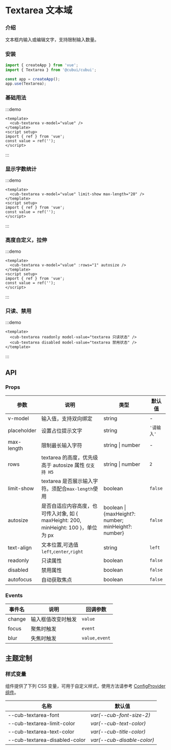 # Textarea 文本域

### 介绍

文本框内输入或编辑文字，支持限制输入数量。

### 安装

```js
import { createApp } from 'vue';
import { Textarea } from '@cubui/cubui';

const app = createApp();
app.use(Textarea);
```

### 基础用法

:::demo

```vue
<template>
  <cub-textarea v-model="value" />
</template>
<script setup>
import { ref } from 'vue';
const value = ref('');
</script>
```

:::

### 显示字数统计

:::demo

```vue
<template>
  <cub-textarea v-model="value" limit-show max-length="20" />
</template>
<script setup>
import { ref } from 'vue';
const value = ref('');
</script>
```

:::

### 高度自定义，拉伸

:::demo

```vue
<template>
  <cub-textarea v-model="value" :rows="1" autosize />
</template>
<script setup>
import { ref } from 'vue';
const value = ref('');
</script>
```

:::

### 只读、禁用

:::demo

```vue
<template>
  <cub-textarea readonly model-value="textarea 只读状态" />
  <cub-textarea disabled model-value="textarea 禁用状态" />
</template>
```

:::

## API

### Props

| 参数        | 说明                                                                               | 类型                                                | 默认值     |
| ----------- | ---------------------------------------------------------------------------------- | --------------------------------------------------- | ---------- |
| v-model     | 输入值，支持双向绑定                                                               | string                                              | -          |
| placeholder | 设置占位提示文字                                                                   | string                                              | `'请输入'` |
| max-length  | 限制最长输入字符                                                                   | string \| number                                    | -          |
| rows        | textarea 的高度，优先级高于 autosize 属性 `仅支持 H5`                              | string \| number                                    | `2`        |
| limit-show  | textarea 是否展示输入字符。须配合`max-length`使用                                  | boolean                                             | `false`    |
| autosize    | 是否自适应内容高度，也可传入对象, 如 { maxHeight: 200, minHeight: 100 }，单位为 px | boolean \| {maxHeight?: number; minHeight?: number} | `false`    |
| text-align  | 文本位置,可选值`left`,`center`,`right`                                             | string                                              | `left`     |
| readonly    | 只读属性                                                                           | boolean                                             | `false`    |
| disabled    | 禁用属性                                                                           | boolean                                             | `false`    |
| autofocus   | 自动获取焦点                                                                       | boolean                                             | `false`    |

### Events

| 事件名 | 说明               | 回调参数      |
| ------ | ------------------ | ------------- |
| change | 输入框值改变时触发 | `value`       |
| focus  | 聚焦时触发         | `event`       |
| blur   | 失焦时触发         | `value,event` |

## 主题定制

### 样式变量

组件提供了下列 CSS 变量，可用于自定义样式，使用方法请参考 [ConfigProvider 组件](#/zh-CN/component/configprovider)。

| 名称                          | 默认值                     |
| ----------------------------- | -------------------------- |
| --cub-textarea-font           | _var(--cub-font-size-2)_   |
| --cub-textarea-limit-color    | _var(--cub-text-color)_    |
| --cub-textarea-text-color     | _var(--cub-title-color)_   |
| --cub-textarea-disabled-color | _var(--cub-disable-color)_ |
